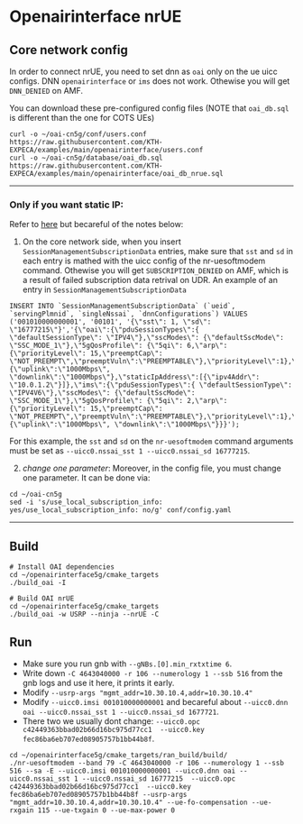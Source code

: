 # Openairinterface nrUE

## Core network config

In order to connect nrUE, you need to set dnn as `oai` only on the ue uicc configs. DNN `openairinterface` or `ims` does not work. Othewise you will get `DNN_DENIED` on AMF.

You can download these pre-configured config files (NOTE that `oai_db.sql` is different than the one for COTS UEs)
```
curl -o ~/oai-cn5g/conf/users.conf https://raw.githubusercontent.com/KTH-EXPECA/examples/main/openairinterface/users.conf
curl -o ~/oai-cn5g/database/oai_db.sql https://raw.githubusercontent.com/KTH-EXPECA/examples/main/openairinterface/oai_db_nrue.sql
```

---
### Only if you want static IP:

Refer to [here](https://github.com/KTH-EXPECA/examples/blob/main/openairinterface/gnbcoreinone.md) but becareful of the notes below:

1. On the core network side, when you insert `SessionManagementSubscriptionData` entries, make sure that `sst` and `sd` in each entry is mathed with the uicc config of the nr-uesoftmodem command. Othewise you will get `SUBSCRIPTION_DENIED` on AMF, which is a result of failed subscription data retrival on UDR.
An example of an entry in `SessionManagementSubscriptionData`
```
INSERT INTO `SessionManagementSubscriptionData` (`ueid`, `servingPlmnid`, `singleNssai`, `dnnConfigurations`) VALUES
('001010000000001', '00101', '{\"sst\": 1, \"sd\": \"16777215\"}','{\"oai\":{\"pduSessionTypes\":{ \"defaultSessionType\": \"IPV4\"},\"sscModes\": {\"defaultSscMode\": \"SSC_MODE_1\"},\"5gQosProfile\": {\"5qi\": 6,\"arp\":{\"priorityLevel\": 15,\"preemptCap\": \"NOT_PREEMPT\",\"preemptVuln\":\"PREEMPTABLE\"},\"priorityLevel\":1},\"sessionAmbr\":{\"uplink\":\"1000Mbps\", \"downlink\":\"1000Mbps\"},\"staticIpAddress\":[{\"ipv4Addr\": \"10.0.1.2\"}]},\"ims\":{\"pduSessionTypes\":{ \"defaultSessionType\": \"IPV4V6\"},\"sscModes\": {\"defaultSscMode\": \"SSC_MODE_1\"},\"5gQosProfile\": {\"5qi\": 2,\"arp\":{\"priorityLevel\": 15,\"preemptCap\": \"NOT_PREEMPT\",\"preemptVuln\":\"PREEMPTABLE\"},\"priorityLevel\":1},\"sessionAmbr\":{\"uplink\":\"1000Mbps\", \"downlink\":\"1000Mbps\"}}}');
```
For this example, the `sst` and `sd` on the `nr-uesoftmodem` command arguments must be set as `--uicc0.nssai_sst 1 --uicc0.nssai_sd 16777215`.


2. *change one parameter*: Moreover, in the config file, you must change one parameter. It can be done via:
```
cd ~/oai-cn5g
sed -i 's/use_local_subscription_info: yes/use_local_subscription_info: no/g' conf/config.yaml
```
---

## Build
```
# Install OAI dependencies
cd ~/openairinterface5g/cmake_targets
./build_oai -I

# Build OAI nrUE
cd ~/openairinterface5g/cmake_targets
./build_oai -w USRP --ninja --nrUE -C
```


## Run


- Make sure you run gnb with `--gNBs.[0].min_rxtxtime 6`.
- Write down `-C 4643040000 -r 106 --numerology 1 --ssb 516` from the gnb logs and use it here, it prints it early.
- Modify `--usrp-args "mgmt_addr=10.30.10.4,addr=10.30.10.4"`
- Modify `--uicc0.imsi 001010000000001` and becareful about `--uicc0.dnn oai --uicc0.nssai_sst 1 --uicc0.nssai_sd 1677721`.
- There two we usually dont change: `--uicc0.opc c42449363bbad02b66d16bc975d77cc1  --uicc0.key fec86ba6eb707ed08905757b1bb44b8f`.

```
cd ~/openairinterface5g/cmake_targets/ran_build/build/
./nr-uesoftmodem --band 79 -C 4643040000 -r 106 --numerology 1 --ssb 516 --sa -E --uicc0.imsi 001010000000001 --uicc0.dnn oai --uicc0.nssai_sst 1 --uicc0.nssai_sd 16777215  --uicc0.opc c42449363bbad02b66d16bc975d77cc1  --uicc0.key fec86ba6eb707ed08905757b1bb44b8f --usrp-args "mgmt_addr=10.30.10.4,addr=10.30.10.4" --ue-fo-compensation --ue-rxgain 115 --ue-txgain 0 --ue-max-power 0
```
